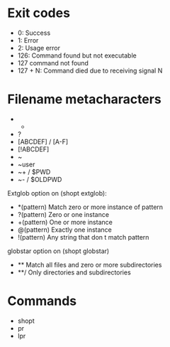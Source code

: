 # Exit codes

- 0: Success 
- 1: Error
- 2: Usage error
- 126: Command found but not executable
- 127 command not found
- 127 + N: Command died due to receiving signal N

# Filename metacharacters

- *
- ?
- [ABCDEF] / [A-F]
- [!ABCDEF]
- ~
- ~user
- ~+ / $PWD
- ~- / $OLDPWD

Extglob option on (shopt extglob):

- *(pattern) Match zero or more instance of pattern
- ?(pattern) Zero or one instance
- +(pattern) One or more instance
- @(pattern) Exactly one instance
- !(pattern) Any string that don t match pattern

globstar option on (shopt globstar)

- ** Match all files and zero or more subdirectories
- **/ Only directories and subdirectories

# Commands

- shopt
- pr
- lpr
